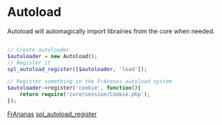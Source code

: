 # Autoload

Autoload will automagically import librairies from the core when needed.

```php

// Create autoloader
$autoloader = new Autoload();
// Register it
spl_autoload_register([$autoloader, 'load']);

// Register something in the FrAnanas autoload system
$autoloader->register('cookie', function(){
    return require('core/session/Cookie.php');
});


```



[FrAnanas](/README.md)
[spl_autoload_register](http://php.net/manual/en/function.spl-autoload-register.php)
